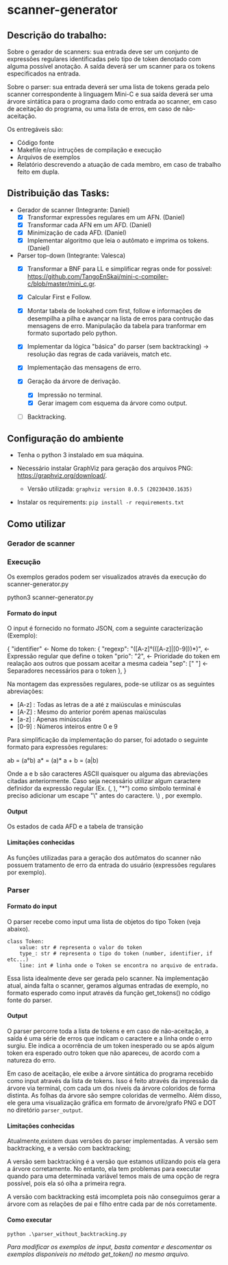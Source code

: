 # scanner-generator

## Descrição do trabalho:
Sobre o gerador de scanners: sua entrada deve ser um conjunto de expressões regulares identificadas pelo tipo de token denotado com alguma possível anotação. A saída deverá ser um scanner para os tokens especificados na entrada.

Sobre o parser: sua entrada deverá ser uma lista de tokens gerada pelo scanner correspondente à linguagem Mini-C e sua saída deverá ser uma árvore sintática para o programa dado como entrada ao scanner, em caso de aceitação do programa, ou uma lista de erros, em caso de não-aceitação.

Os entregáveis são:
- Código fonte
- Makefile e/ou intruções de compilação e execução
- Arquivos de exemplos
- Relatório descrevendo a atuação de cada membro, em caso de trabalho feito em dupla.

## Distribuição das Tasks:

- Gerador de scanner (Integrante: Daniel)
    - [x] Transformar expressões regulares em um AFN. (Daniel)
    - [x] Transformar cada AFN em um AFD. (Daniel)
    - [x] Minimização de cada AFD. (Daniel)
    - [x] Implementar algoritmo que leia o autômato e imprima os tokens. (Daniel)
- Parser top-down (Integrante: Valesca)
    - [x] Transformar a BNF para LL e simplificar regras onde for possível: https://github.com/TangoEnSkai/mini-c-compiler-c/blob/master/mini_c.gr.
    - [x] Calcular First e Follow.
    - [x] Montar tabela de lookahed com first, follow e informações de desempilha a pilha e avançar na lista de erros para contrução das mensagens de erro. Manipulação da tabela para tranformar em formato suportado pelo python.

    - [x] Implementar da lógica "básica" do parser (sem backtracking) -> resolução das regras de cada variáveis, match etc.
    - [x] Implementação das mensagens de erro.
    - [x] Geração da árvore de derivação.
        - [x] Impressão no terminal.
        - [x] Gerar imagem com esquema da árvore como output.
    - [ ] Backtracking.

## Configuração do ambiente

- Tenha o python 3 instalado em sua máquina. 

- Necessário instalar GraphViz para geração dos arquivos PNG: https://graphviz.org/download/.
    - Versão utilizada: ```graphviz version 8.0.5 (20230430.1635)```

- Instalar os requirements: ```pip install -r requirements.txt```

## Como utilizar

### Gerador de scanner

### Execução

Os exemplos gerados podem ser visualizados através da execução do scanner-generator.py

python3 scanner-generator.py

#### Formato do input

O input é fornecido no formato JSON, com a seguinte caracterização (Exemplo):

{
"identifier" <- Nome do token: {
        "regexp": "([A-z]°(([A-z]|[0-9]))*)", <- Expressão regular que define o token
        "prio": "2", <- Prioridade do token em realação aos outros que possam aceitar a mesma cadeia
        "sep": [" "] <- Separadores necessários para o token
        },
}

Na montagem das expressões regulares, pode-se utilizar os as seguintes abreviações:

- [A-z] : Todas as letras de a até z maiúsculas e minúsculas
- [A-Z] : Mesmo do anterior porém apenas maiúsculas
- [a-z] : Apenas minúsculas
- [0-9] : Números inteiros entre 0 e 9

Para simplificação da implementação do parser, foi adotado o seguinte formato para expressões regulares:

ab = (a°b)
a* = (a)*
a + b = (a|b)

Onde a e b são caracteres ASCII quaisquer ou alguma das abreviações citadas anteriormente.
Caso seja necessário utilizar algum caractere definidor da expressão regular (Ex. (, ), "*") como símbolo terminal é preciso adicionar um escape "\\" antes do caractere. \\) , por exemplo.

#### Output

Os estados de cada AFD e a tabela de transição

#### Limitações conhecidas

As funções utilizadas para a geração dos autômatos do scanner não possuem tratamento de erro da entrada do usuário (expressões regulares por exemplo).

### Parser

#### Formato do input

O parser recebe como input uma lista de objetos do tipo Token (veja abaixo). 

```
class Token:
    value: str # representa o valor do token
    type_: str # representa o tipo do token (number, identifier, if etc...)
    line: int # linha onde o Token se encontra no arquivo de entrada.
```

Essa lista idealmente deve ser gerada pelo scanner. Na implementação atual, ainda falta o scanner, geramos algumas entradas de exemplo, no formato esperado como input através da função get_tokens() no código fonte do parser.

#### Output 

O parser percorre toda a lista de tokens e em caso de não-aceitação, a saída é uma série de erros que indicam o caractere e a linha onde o erro surgiu. Ele indica a ocorrência de um token inesperado ou se após algum token era esperado outro token que não apareceu, de acordo com a natureza do erro.

Em caso de aceitação, ele exibe a árvore sintática do programa recebido como input através da lista de tokens. Isso é feito através da impressão da árvore via terminal, com cada um dos níveis da árvore coloridos de forma distinta. As folhas da árvore são sempre coloridas de vermelho. Além disso, ele gera uma visualização gráfica em formato de árvore/grafo PNG e DOT no diretório ```parser_output```.

#### Limitações conhecidas

Atualmente,existem duas versões do parser implementadas. A versão sem backtracking, e a versão com backtracking;

A versão sem backtracking é a versão que estamos utilizando pois ela gera a árvore corretamente. No entanto, ela tem problemas para executar quando para uma determinada variável temos mais de uma opção de regra possível, pois ela só olha a primeira regra.

A versão com backtracking está imcompleta pois não conseguimos gerar a árvore com as relações de pai e filho entre cada par de nós corretamente.

#### Como executar

```
python .\parser_without_backtracking.py
```

*Para modificar os exemplos de input, basta comentar e descomentar os exemplos disponíveis no método get_token() no mesmo arquivo.*
